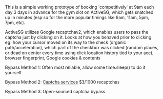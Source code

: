 This is a simple working prototype of booking 'competitively' at 9am each day 3 days in advance for the gym slot on ActiveSG, which gets snatched up in minutes 
(esp so for the more popular timings like 9am, 11am, 5pm, 7pm, etc).

ActiveSG utilizes Google recaptchav2, which enables users to pass the captcha just by clicking on it. Looks at how you behaved prior to clicking eg. 
how your cursor moved on its way to the check (organic path/acceleration), which part of the checkbox was clicked (random places, or dead on center every time using 
click location history tied to your acc), browser fingerprint, Google cookies & contents

Bypass Method 1: Often most reliable, allow some time.sleep() to do it yourself

Bypass Method 2: [Captcha services](https://2captcha.com/) $3/1000 recaptchas

Bypass Method 3: Open-sourced captcha bypass
